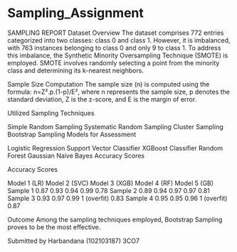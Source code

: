# Sampling_Assignment
SAMPLING REPORT
Dataset Overview
The dataset comprises 772 entries categorized into two classes: class 0 and class 1. However, it is imbalanced, with 763 instances belonging to class 0 and only 9 to class 1. To address this imbalance, the Synthetic Minority Oversampling Technique (SMOTE) is employed. SMOTE involves randomly selecting a point from the minority class and determining its k-nearest neighbors.

Sample Size Computation
The sample size (n) is computed using the formula: n=Z².p.(1-p)/E², where n represents the sample size, p denotes the standard deviation, Z is the z-score, and E is the margin of error.

Utilized Sampling Techniques

Simple Random Sampling
Systematic Random Sampling
Cluster Sampling
Bootstrap Sampling
Models for Assessment

Logistic Regression
Support Vector Classifier
XGBoost Classifier
Random Forest
Gaussian Naive Bayes
Accuracy Scores

Accuracy Scores

Model 1 (LR)	Model 2 (SVC)	Model 3 (XGB)	Model 4 (RF)	Model 5 (GB)
Sample 1	0.87	0.93	0.94	0.99	0.78
Sample 2	0.89	0.94	0.97	0.97	0.81
Sample 3	0.93	0.97	0.99	1 (overfit)	0.83
Sample 4	0.95	0.95	0.96	1 (overfit)	0.87

Outcome
Among the sampling techniques employed, Bootstrap Sampling proves to be the most effective.

Submitted by
Harbandana (102103187) 3CO7
